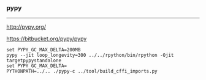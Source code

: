 ### pypy
---
http://pypy.org/

https://bitbucket.org/pypy/pypy

```
set PYPY_GC_MAX_DELTA=200MB
pypy --jit loop_longevity=300 ../../rpython/bin/rpython -Ojit targetpypystandalone
set PYPY_GC_MAX_DELTA=
PYTHONPATH=../.. ./pypy-c ../tool/build_cffi_imports.py

```

```
```

```
```


